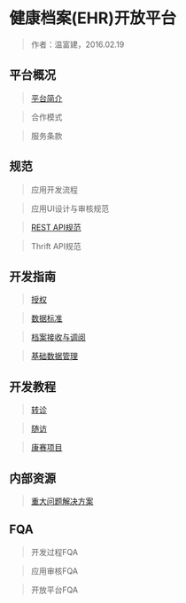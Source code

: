 健康档案(EHR)开放平台
====================

> 作者：温富建，2016.02.19

平台概况
---------------------

> [平台简介](overview/index.html)

> 合作模式

> 服务条款

规范
---------------------

> 应用开发流程

> 应用UI设计与审核规范

> [REST API规范](specification/rest-specification.html)

> Thrift API规范

开发指南
---------------------

> [授权](dev-guide/authoritarian/index.html)

> [数据标准](dev-guide/standard/index.html)

> [档案接收与调阅](dev-guide/health-profiles/index.html)

> [基础数据管理](dev-guide/admin/index.html)

开发教程
---------------------

> [转诊](dev-tutorial/referral.html)

> [随访](dev-tutorial/follow.html)

> [康赛项目](dev-tutorial/sanofi.html)

内部资源
---------------------

> [重大问题解决方案](solutions/index.html)

FQA
---------------------

> 开发过程FQA

> 应用审核FQA

> 开放平台FQA


